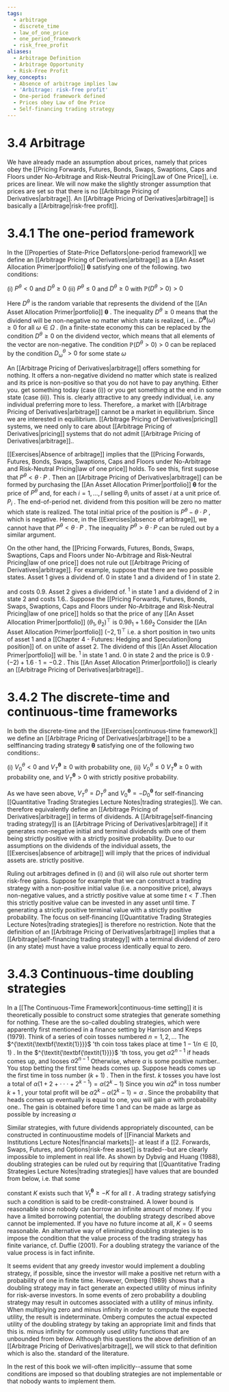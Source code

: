 ```yaml
---
tags:
  - arbitrage
  - discrete_time
  - law_of_one_price
  - one_period_framework
  - risk_free_profit
aliases:
  - Arbitrage Definition
  - Arbitrage Opportunity
  - Risk-Free Profit
key_concepts:
  - Absence of arbitrage implies law
  - 'Arbitrage: risk-free profit'
  - One-period framework defined
  - Prices obey Law of One Price
  - Self-financing trading strategy
---
```


# 3.4 Arbitrage  

We have already made an assumption about prices, namely that prices obey the [[Pricing Forwards, Futures, Bonds, Swaps, Swaptions, Caps and Floors under No-Arbitrage and Risk-Neutral Pricing|Law of One Price]], i.e. prices are linear. We will now make the slightly stronger assumption that prices are set so that there is no [[Arbitrage Pricing of Derivatives|arbitrage]]. An [[Arbitrage Pricing of Derivatives|arbitrage]] is basically a [[Arbitrage|risk-free profit]].  

# 3.4.1 The one-period framework  

In the [[Properties of State-Price Deflators|one-period framework]] we define an [[Arbitrage Pricing of Derivatives|arbitrage]] as a [[An Asset Allocation Primer|portfolio]] $\pmb{\theta}$ satisfying one of the following. two conditions:  

(i) $P^{\theta}<0$ and $D^{\theta}\geq0$ (ii) $P^{\theta}\leq0$ and $D^{\theta}\geq0$ with $\mathbb{P}\left(D^{\theta}>0\right)>0$  

Here $D^{\theta}$ is the random variable that represents the dividend of the [[An Asset Allocation Primer|portfolio]] $\pmb{\theta}$ . The inequality $D^{\theta}\geq0$ means that the dividend will be non-negative no matter which state is realized, i.e.. $D^{\pmb{\theta}}(\omega)\geq0$ for all $\omega\in\Omega$ . (In a finite-state economy this can be replaced by the condition $D^{\theta}\geq0$ on the dividend vector, which means that all elements of the vector are non-negative. The condition $\mathbb{P}\left(D^{\theta}>0\right)>0$ can be replaced by the condition $D_{\omega}^{\theta}>0$ for some state $\omega$  

An [[Arbitrage Pricing of Derivatives|arbitrage]] offers something for nothing. It offers a non-negative dividend no matter which state is realized and its price is non-positive so that you do not have to pay anything. Either you. get something today (case (i)) or you get something at the end in some state (case (ii)). This is. clearly attractive to any greedy individual, i.e. any individual preferring more to less. Therefore,. a market with [[Arbitrage Pricing of Derivatives|arbitrage]] cannot be a market in equilibrium. Since we are interested in equilibrium. [[Arbitrage Pricing of Derivatives|pricing]] systems, we need only to care about [[Arbitrage Pricing of Derivatives|pricing]] systems that do not admit [[Arbitrage Pricing of Derivatives|arbitrage]]..  

[[Exercises|Absence of arbitrage]] implies that the [[Pricing Forwards, Futures, Bonds, Swaps, Swaptions, Caps and Floors under No-Arbitrage and Risk-Neutral Pricing|law of one price]] holds. To see this, first suppose that $P^{\theta}<\theta\cdot P$ . Then an [[Arbitrage Pricing of Derivatives|arbitrage]] can be formed by purchasing the [[An Asset Allocation Primer|portfolio]] $\pmb{\theta}$ for the price of $P^{\theta}$ and, for each $i=1,\dots,I$ selling $\theta_{i}$ units of asset $i$ at a unit price of. $P_{i}$ . The end-of-period net. dividend from this position will be zero no matter which state is realized. The total initial price of the position is $P^{\theta}-\theta\cdot P$ , which is negative. Hence, in the [[Exercises|absence of arbitrage]], we cannot have that $P^{\theta}<\theta\cdot P$ . The inequality $P^{\theta}>\theta\cdot P$ can be ruled out by a similar argument.  

On the other hand, the [[Pricing Forwards, Futures, Bonds, Swaps, Swaptions, Caps and Floors under No-Arbitrage and Risk-Neutral Pricing|law of one price]] does not rule out [[Arbitrage Pricing of Derivatives|arbitrage]]. For example, suppose that there are two possible states. Asset 1 gives a dividend of. $0$ in state 1 and a dividend of 1 in state 2.  

and costs 0.9. Asset 2 gives a dividend of. $^{1}$ in state 1 and a dividend of 2 in state 2 and costs 1.6.. Suppose the [[Pricing Forwards, Futures, Bonds, Swaps, Swaptions, Caps and Floors under No-Arbitrage and Risk-Neutral Pricing|law of one price]] holds so that the price of any [[An Asset Allocation Primer|portfolio]] $(\theta_{1},\theta_{2})^{\top}$ is $0.9\theta_{1}+1.6\theta_{2}$ Consider the [[An Asset Allocation Primer|portfolio]] $(-2,1)^{\top}$ i.e. a short position in two units of asset 1 and a [[Chapter 4 - Futures: Hedging and Speculation|long position]] of. on unite of asset 2. The dividend of this [[An Asset Allocation Primer|portfolio]] will be. $^{1}$ in state 1 and. $0$ in state 2 and the price is $0.9\cdot(-2)+1.6\cdot1=-0.2$ . This [[An Asset Allocation Primer|portfolio]] is clearly an [[Arbitrage Pricing of Derivatives|arbitrage]]..  

# 3.4.2 The discrete-time and continuous-time frameworks  

In both the discrete-time and the [[Exercises|continuous-time framework]] we define an [[Arbitrage Pricing of Derivatives|arbitrage]] to be a selffinancing trading strategy $\pmb{\theta}$ satisfying one of the following two conditions:.  

(i) $V_{0}^{\theta}<0$ and $V_{T}^{\pmb\theta}\ge0$ with probability one, (ii) $V_{0}^{\theta}\leq0$ $V_{T}^{\pmb\theta}\ge0$ with probability one, and $V_{T}^{\pmb\theta}>0$ with strictly positive probability.  

As we have seen above, $V_{T}^{\theta}=D_{T}^{\theta}$ and $V_{0}^{\pmb\theta}=-D_{0}^{\pmb\theta}$ for self-financing [[Quantitative Trading Strategies Lecture Notes|trading strategies]]. We can. therefore equivalently define an [[Arbitrage Pricing of Derivatives|arbitrage]] in terms of dividends. A [[Arbitrage|self-financing trading strategy]] is an [[Arbitrage Pricing of Derivatives|arbitrage]] if it generates non-negative initial and terminal dividends with one of them being strictly positive with a strictly positive probability. Due to our assumptions on the dividends of the individual assets, the [[Exercises|absence of arbitrage]] will imply that the prices of individual assets are. strictly positive.  

Ruling out arbitrages defined in (i) and (ii) will also rule out shorter term risk-free gains. Suppose for example that we can construct a trading strategy with a non-positive initial value (i.e. a nonpositive price), always non-negative values, and a strictly positive value at some time $t<T$ .Then this strictly positive value can be invested in any asset until time. $T$ generating a strictly positive terminal value with a strictly positive probability. The focus on self-financing [[Quantitative Trading Strategies Lecture Notes|trading strategies]] is therefore no restriction. Note that the definition of an [[Arbitrage Pricing of Derivatives|arbitrage]] implies that a [[Arbitrage|self-financing trading strategy]] with a terminal dividend of zero (in any state) must have a value process identically equal to zero.  

# 3.4.3 Continuous-time doubling strategies  

In a [[The Continuous-Time Framework|continuous-time setting]] it is theoretically possible to construct some strategies that generate something for nothing. These are the so-called doubling strategies, which were apparently first mentioned in a finance setting by Harrison and Kreps (1979). Think of a series of coin tosses numbered $n=1,2,\ldots$ The $^{\textit{\textbf{\textit{1}}}}$ 'th coin toss takes place at time $1-1/n\in[0,1)$ . In the $^{\textit{\textbf{\textit{1}}}}$ 'th toss, you get $\alpha2^{n-1}$ if heads comes up, and looses $\alpha2^{n-1}$ Otherwise, where $\alpha$ is some positive number.. You stop betting the first time heads comes up. Suppose heads comes up the first time in toss number $(k+1)$ . Then in the first. $k$ tosses you have lost a total of $\alpha(1+2+\cdot\cdot\cdot+2^{k-1})=\alpha(2^{k}-1)$ Since you win $\alpha2^{k}$ in toss number $k+1$ , your total profit will be $\alpha2^{k}-\alpha(2^{k}-1)=\alpha$ . Since the probability that heads comes up eventually is equal to one, you will gain $\alpha$ with probability one.. The gain is obtained before time 1 and can be made as large as possible by increasing $\alpha$  

Similar strategies, with future dividends appropriately discounted, can be constructed in continuoustime models of [[Financial Markets and Institutions Lecture Notes|financial markets]]- at least if a [[2. Forwards, Swaps, Futures, and Options|risk-free asset]] is traded--but are clearly impossible to implement in real life. As shown by Dybvig and Huang (1988), doubling strategies can be ruled out by requiring that [[Quantitative Trading Strategies Lecture Notes|trading strategies]] have values that are bounded from below, i.e. that some  

constant $K$ exists such that $V_{t}^{\pmb{\theta}}\geq-K$ for all $t$ . A trading strategy satisfying such a condition is said to be credit-constrained. A lower bound is reasonable since nobody can borrow an infinite amount of money. If you have a limited borrowing potential, the doubling strategy described above cannot be implemented. If you have no future income at all, $K=0$ seems reasonable. An alternative way of eliminating doubling strategies is to impose the condition that the value process of the trading strategy has finite variance, cf. Duffie (2001). For a doubling strategy the variance of the value process is in fact infinite.  

It seems evident that any greedy investor would implement a doubling strategy, if possible, since the investor will make a positive net return with a probability of one in finite time. However, Omberg (1989) shows that a doubling strategy may in fact generate an expected utility of minus infinity for risk-averse investors. In some events of zero probability a doubling strategy may result in outcomes associated with a utility of minus infinity. When multiplying zero and minus infinity in order to compute the expected utility, the result is indeterminate. Omberg computes the actual expected utility of the doubling strategy by taking an appropriate limit and finds that this is. minus infinity for commonly used utility functions that are unbounded from below. Although this questions the above definition of an [[Arbitrage Pricing of Derivatives|arbitrage]], we will stick to that definition which is also the. standard of the literature.  

In the rest of this book we will-often implicitly--assume that some conditions are imposed so that doubling strategies are not implementable or that nobody wants to implement them.  